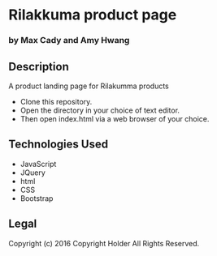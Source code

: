 # Rilakkuma product page
### by Max Cady and Amy Hwang

## Description

A product landing page for Rilakumma products

* Clone this repository.
* Open the directory in your choice of text editor.
* Then open index.html via a web browser of your choice.

## Technologies Used
* JavaScript
* JQuery
* html
* CSS
* Bootstrap

## Legal
Copyright (c) 2016 Copyright Holder All Rights Reserved.
